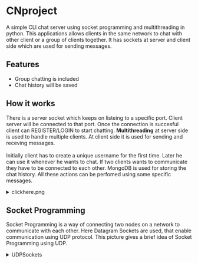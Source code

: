 # CNproject
A simple CLI chat server using socket programming and multithreading in python.
This applications allows clients in the same network to chat with other client or a group of clients together. 
It has sockets at server and client side which are used for sending messages.

## Features
* Group chatting is included
* Chat history will be saved

## How it works
There is a server socket which keeps on listeing to a specific port. Client server will be connected to that port. 
Once the connection is succesful client can REGISTER/LOGIN to start chatting.
**Multithreading** at server side is used to handle multiple clients. At client side it is used for sending and receving messages.<br><br>
Initially client has to create a unique username for the first time. 
Later he can use it whenever he wants to chat. If two clients wants to communicate they have to be connected to each other. MongoDB is used for storing the chat history.
All these actions can be perfomed using some specific messages.

<details>
  <summary>clickhere.png</summary>
  
   ![display](images/abcd.png)
   
</details>

## Socket Programming
Socket Programming is a way of connecting two nodes on a network to communicate with each other. Here Datagram Sockets are used, that enable communication using UDP protocol. 
This picture gives a brief idea of Socket Programming using UDP. 
<details>
  <summary>UDPSockets</summary>
  
   ![display](images/UDPsockets.jpg)
   
</details>
